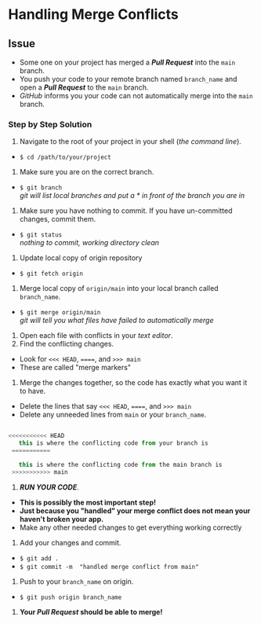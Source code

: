 # Handling Merge Conflicts

## Issue

* Some one on your project has merged a **_Pull Request_** into the `main` branch.
* You push your code to your remote branch named `branch_name` and open a **_Pull Request_** to the `main` branch.
* _GitHub_ informs you your code can not automatically merge into the `main` branch.

### Step by Step Solution

1. Navigate to the root of your project in your shell (_the command line_).

* `$ cd /path/to/your/project`

1. Make sure you are on the correct branch.

* `$ git branch`  
  _git will list local branches and put a * in front of the branch you are in_

1. Make sure you have nothing to commit. If you have un-committed changes, commit them.

* `$ git status`  
  _nothing to commit, working directory clean_

1. Update local copy of origin repository

* `$ git fetch origin`  

1. Merge local copy of `origin/main` into your local branch called `branch_name`.

* `$ git merge origin/main`  
  _git will tell you what files have failed to automatically merge_

1. Open each file with conflicts in your _text editor_.
1. Find the conflicting changes.

* Look for  `<<< HEAD`, `====`, and `>>> main`
* These are called "merge markers"

1. Merge the changes together, so the code has exactly what you want it to have.

* Delete the lines that say `<<< HEAD`, `====`, and `>>> main`
* Delete any unneeded lines from `main` or your `branch_name`.

```javascript

<<<<<<<<<<< HEAD
   this is where the conflicting code from your branch is
 ===========

   this is where the conflicting code from the main branch is
 >>>>>>>>>>> main

```

1. **_RUN YOUR CODE_**.

* **This is possibly the most important step!**
* **Just because you "handled" your merge conflict does not mean your haven't broken your app.**
* Make any other needed changes to get everything working correctly

1. Add your changes and commit.

* `$ git add .`
* `$ git commit -m  "handled merge conflict from main"`

1. Push to your `branch_name` on origin.

* `$ git push origin branch_name`

1. **Your _Pull Request_ should be able to merge!**
